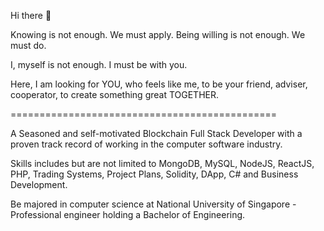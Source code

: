 Hi there 👋

Knowing is not enough. We must apply. Being willing is not enough. We must do.

I, myself is not enough. I must be with you.

Here, I am looking for YOU, who feels like me, to be your friend, adviser, cooperator, to create something great TOGETHER.

==============================================

A Seasoned and self-motivated Blockchain Full Stack Developer with a proven track record of working in the computer software industry.

Skills includes but are not limited to MongoDB, MySQL, NodeJS, ReactJS, PHP, Trading Systems, Project Plans, Solidity, DApp, C# and Business Development.

Be majored in computer science at National University of Singapore - Professional engineer holding a Bachelor of Engineering.
